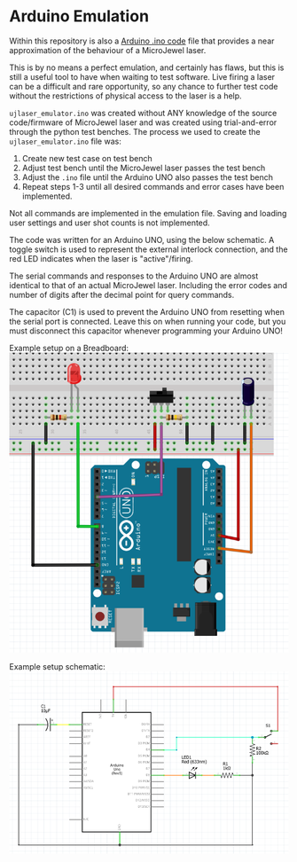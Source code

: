 # Arduino Emulation
Within this repository is also a [Arduino .ino code](https://github.com/Student-Space-Programs-Laboratory/py-ujlaser/blob/master/arduino-spoof/ujlaser_emulator/ujlaser_emulator.ino) file that provides a near approximation of the behaviour of a MicroJewel laser.

This is by no means a perfect emulation, and certainly has flaws, but this is still a useful tool to have when waiting to test software. Live firing a laser can be a difficult and rare opportunity, so any chance to further test code without the restrictions of physical access to the laser is a help. 

`ujlaser_emulator.ino` was created without ANY knowledge of the source code/firmware of MicroJewel laser and was created using trial-and-error through the python test benches. The process we used to create the `ujlaser_emulator.ino` file was:
1. Create new test case on test bench
2. Adjust test bench until the MicroJewel laser passes the test bench
3. Adjust the `.ino` file until the Arduino UNO also passes the test bench
4. Repeat steps 1-3 until all desired commands and error cases have been implemented.

Not all commands are implemented in the emulation file. Saving and loading user settings and user shot counts is not implemented.

The code was written for an Arduino UNO, using the below schematic. A toggle switch is used to represent the external interlock connection, and the red LED indicates when the laser is "active"/firing.

The serial commands and responses to the Arduino UNO are almost identical to that of an actual MicroJewel laser. Including the error codes and number of digits after the decimal point for query commands.

The capacitor (C1) is used to prevent the Arduino UNO from resetting when the serial port is connected. Leave this on when running your code, but you must disconnect this capacitor whenever programming your Arduino UNO!

Example setup on a Breadboard:
![image](https://raw.githubusercontent.com/Student-Space-Programs-Laboratory/py-ujlaser/master/arduino-spoof/breadboard_example.png)

Example setup schematic:
![image](https://github.com/Student-Space-Programs-Laboratory/py-ujlaser/blob/master/arduino-spoof/schematic_example.png)
